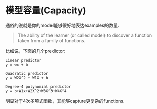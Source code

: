# 模型容量(Capacity)
通俗的说就是你的model能够很好地表达examples的数量.

> The ability of the learner (or called model) to discover a function 
> taken from a family of functions.

比如说，下面的几个predictor:
```
Linear predictor 
y = wx + b

Quadratic predictor 
y = W2X^2 + W1X + b

Degree-4 polynomial predictor 
y = b+W1x+W2X^2+W3X^3+W4X^4
```
明显对于4次多项式函数，其能够capture更复杂的functions.
